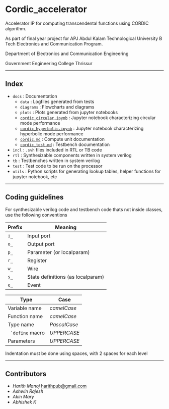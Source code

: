 # Cordic_accelerator
Accelerator IP for computing transcendental functions using CORDIC algorithm.

As part of final year project for APJ Abdul Kalam Technological University B Tech Electronics and Communication Program.

Department of Electronics and Communication Engineering

Government Engineering College Thrissur

---

## Index

- ```docs``` : Documentation
  - ```data``` : Logfiles generated from tests
  - ```diagrams``` : Flowcharts and diagrams
  - ```plots``` : Plots generated from jupyter notebooks
  - [```cordic_circular.ipynb```](docs/cordic_circular.ipynb) : Jupyter notebook characterizing circular mode performance
  - [```cordic_hyperbolic.ipynb```](docs/cordic_hyperbolic.ipynb) : Jupyter notebook characterizing hyperbolic mode performance
  - [```cordic.md```](docs/cordic.md) : Compute unit documentation
  - [```cordic_test.md```](docs/cordic_test.md) : Testbench documentation
- ```incl``` : ```.svh``` files included in RTL or TB code
- ```rtl``` : Synthesizable components written in system verilog
- ```tb``` : Testbenches written in system verilog
- ```test``` : Test code to be run on the processor
- ```utils``` : Python scripts for generating lookup tables, helper functions for jupyter notebook, etc


---

## Coding guidelines

For synthesizable verilog code and testbench code thats not inside classes, use the following conventions

| Prefix | Meaning
| -----|-------
| ```i_```| Input port
| ```o_```| Output port
| ```p_```| Parameter (or localparam)
| ```r_```| Register
| ```w_```| Wire
| ```s_```| State definitions (as localparam)
| ```e_```| Event

| Type                  | Case
|---                    |---
| Variable name         | *camelCase*
| Function name         | *camelCase*
| Type name             | *PascalCase*
| ``` `define``` macro  | *UPPERCASE*
| Parameters            | *UPPERCASE*

Indentation must be done using spaces, with 2 spaces for each level

---

## Contributors

- *Harith Manoj* <harithpub@gmail.com>
- *Ashwin Rajesh*
- *Akin Mary*
- *Abhishek K*
